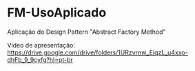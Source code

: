 # FM-UsoAplicado
Aplicação do Design Pattern "Abstract Factory Method"

Vídeo de apresentação:
https://drive.google.com/drive/folders/1URzvrnw_EiqzL_u4xxo-dhFb_9_9cyfg?hl=pt-br
